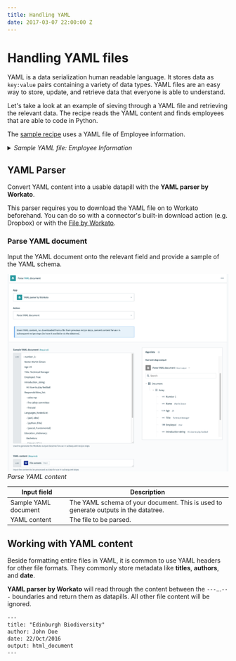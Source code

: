 ```yaml
---
title: Handling YAML
date: 2017-03-07 22:00:00 Z
---
```


# Handling YAML files
YAML is a data serialization human readable language. It stores data as `key:value` pairs containing a variety of data types. YAML files are an easy way to store, update, and retrieve data that everyone is able to understand.

Let's take a look at an example of sieving through a YAML file and retrieving the relevant data. The recipe reads the YAML content and finds employees that are able to code in Python.

The [sample recipe](https://www.workato.com/recipes/969549) uses a YAML file of Employee information.

<details><summary><i>Sample YAML file: Employee Information</i></summary>

```yaml
  - employee_1:
    Name: Martin Simon
    Age: 25
    Title: Technical Manager
    Employed: True
    Introduction_string:
        Hi i love to play football
    Responsibilities_list:
        - sales rep
        - fire safety committee
        - first aid
    Languages_NestedList:
        - [perl, elite]
        - [python, Elite]
        - [pascal, Fundamental]
    Education_dictionary:
        Bachelors:
          School : UCLA
          Degree : BSc in IoT
          GPA : 4.3
        PostGrad:
          School : MIT
          Degree : PhD in CS
          GPA : 4.2

  - employee_2:
    Name: Tabita Flower
    Age: 32
    Title: Sales engineering
    Employed: True
    Introduction_string:
        Come and say hi
    Responsibilities_list:
        - female empowerment
        - Bake off day
    Languages_NestedList:
        - [lisp, normal]
        - [fortran, normal]
    Education_dictionary:
        Bachelors:
          School : UCLA
          Degree : BA in Communications
          GPA : 3.9

  - emplyee_3:
    Name: Mohan Raguh
    Age: 28
    Title: Systems engineer
    Employed: True
    Introduction_string:
        I like chicken
    Responsibilities_list:
        - Hackathon
        - Company sports day
    Languages_NestedList:
        - [Python, Excellent]
        - [CSS, Good]
    Education_dictionary:
        Bachelors:
          School : UCLA
          Degree : BA in Systems engineering
          GPA : 3.9
```
</details>

## YAML Parser
Convert YAML content into a usable datapill with the **YAML parser by Workato**.

This parser requires you to download the YAML file on to Workato beforehand. You can do so with a connector's built-in download action (e.g. Dropbox) or with the [File by Workato]().

### Parse YAML document
Input the YAML document onto the relevant field and provide a sample of the YAML schema.

![Parse YAML content](/assets/images/features/handling-yaml-files/yaml-parser-by-workato.png)
*Parse YAML content*


| Input field | Description |
| ----------- | ----------- |
| Sample YAML document | The YAML schema of your document. This is used to generate outputs in the datatree. |
| YAML content | The file to be parsed. |


## Working with YAML content
Beside formatting entire files in YAML, it is common to use YAML headers for other file formats. They commonly store metadata like **titles**, **authors**, and **date**.

**YAML parser by Workato** will read through the content between the `---`...`---` boundaries and return them as datapills. All other file content will be ignored.

```
---
title: "Edinburgh Biodiversity"
author: John Doe
date: 22/Oct/2016
output: html_document
---
```
